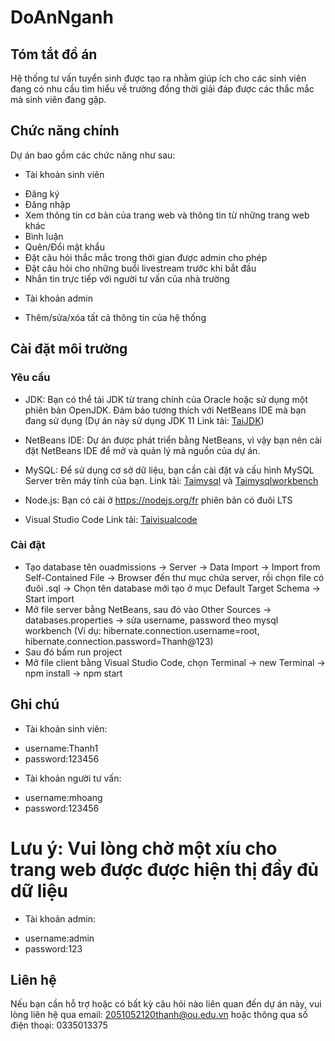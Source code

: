# DoAnNganh

## Tóm tắt đồ án

Hệ thống tư vấn tuyển sinh được tạo ra nhằm giúp ích cho các sinh viên đang có nhu cầu tìm hiểu về trường đồng thời giải đáp được các thắc mắc mà sinh viên đang gặp.

## Chức năng chính

Dự án bao gồm các chức năng như sau:

- Tài khoản sinh viên

* Đăng ký
* Đăng nhập
* Xem thông tin cơ bản của trang web và thông tin từ những trang web khác
* Bình luận
* Quên/Đổi mật khẩu
* Đặt câu hỏi thắc mắc trong thời gian được admin cho phép
* Đặt câu hỏi cho những buổi livestream trước khi bắt đầu
* Nhắn tin trực tiếp với người tư vấn của nhà trường

- Tài khoản admin

* Thêm/sửa/xóa tất cả thông tin của hệ thống

## Cài đặt môi trường

### Yêu cầu

- JDK: Bạn có thể tải JDK từ trang chính của Oracle hoặc sử dụng một phiên bản OpenJDK. Đảm bảo tương thích với NetBeans IDE mà bạn đang sử dụng (Dự án này sử dụng JDK 11 Link tải: [TaiJDK](https://www.oracle.com/java/technologies/javase/jdk11-archive-downloads.html))
- NetBeans IDE: Dự án được phát triển bằng NetBeans, vì vậy bạn nên cài đặt NetBeans IDE để mở và quản lý mã nguồn của dự án.
- MySQL: Để sử dụng cơ sở dữ liệu, bạn cần cài đặt và cấu hình MySQL Server trên máy tính của bạn. Link tải:
  [Taimysql](https://www.mysql.com/downloads/) và [Taimysqlworkbench](https://dev.mysql.com/downloads/workbench/)

- Node.js: Bạn có cài ở https://nodejs.org/fr phiên bản có đuôi LTS
- Visual Studio Code Link tải: [Taivisualcode](https://code.visualstudio.com/download)

### Cài đặt

- Tạo database tên ouadmissions -> Server -> Data Import -> Import from Self-Contained File -> Browser đến thư mục chứa server, rồi chọn file có đuôi .sql -> Chọn tên database mới tạo ở mục Default Target Schema -> Start import
- Mở file server bằng NetBeans, sau đó vào Other Sources -> databases.properties -> sửa username, password theo mysql workbench (Ví dụ: hibernate.connection.username=root, hibernate.connection.password=Thanh@123)
- Sau đó bấm run project
- Mở file client bằng Visual Studio Code, chọn Terminal -> new Terminal -> npm install -> npm start

## Ghi chú

- Tài khoản sinh viên:

* username:Thanh1
* password:123456

- Tài khoản người tư vấn:

* username:mhoang
* password:123456

# Lưu ý: Vui lòng chờ một xíu cho trang web được được hiện thị đầy đủ dữ liệu

- Tài khoản admin:

* username:admin
* password:123

## Liên hệ

Nếu bạn cần hỗ trợ hoặc có bất kỳ câu hỏi nào liên quan đến dự án này, vui lòng liên hệ qua email: 2051052120thanh@ou.edu.vn hoặc thông qua số điện thoại: 0335013375
